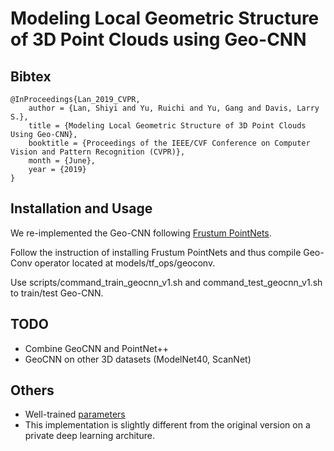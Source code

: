# Modeling Local Geometric Structure of 3D Point Clouds using Geo-CNN

## Bibtex

    @InProceedings{Lan_2019_CVPR,
        author = {Lan, Shiyi and Yu, Ruichi and Yu, Gang and Davis, Larry S.},
        title = {Modeling Local Geometric Structure of 3D Point Clouds Using Geo-CNN},
        booktitle = {Proceedings of the IEEE/CVF Conference on Computer Vision and Pattern Recognition (CVPR)},
        month = {June},
        year = {2019}
    }

## Installation and Usage

We re-implemented the Geo-CNN following [Frustum PointNets](https://github.com/charlesq34/frustum-pointnets).


Follow the instruction of installing Frustum PointNets and thus compile Geo-Conv operator located at models/tf\_ops/geoconv.

Use scripts/command\_train\_geocnn\_v1.sh and command\_test\_geocnn\_v1.sh to train/test Geo-CNN.

## TODO

* Combine GeoCNN and PointNet++
* GeoCNN on other 3D datasets (ModelNet40, ScanNet)

## Others

* Well-trained [parameters](https://drive.google.com/open?id=15hq1E61li7fAgTt_0AIW7mc_1HdFNwAJ)
* This implementation is slightly different from the original version on a private deep learning architure.
